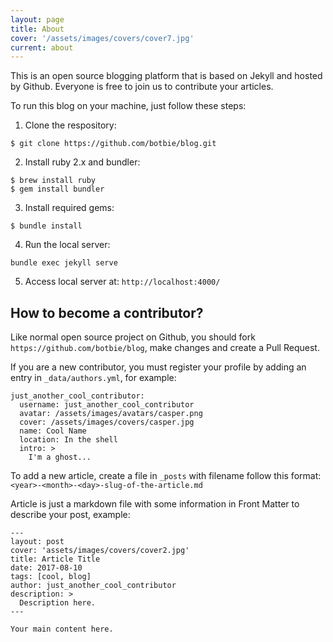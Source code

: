 ```yaml
---
layout: page
title: About
cover: '/assets/images/covers/cover7.jpg'
current: about
---
```


This is an open source blogging platform that is based on Jekyll and hosted by Github. Everyone is free to join us to contribute your articles.

To run this blog on your machine, just follow these steps:

1. Clone the respository:
```
$ git clone https://github.com/botbie/blog.git
```
2. Install ruby 2.x and bundler:
```
$ brew install ruby
$ gem install bundler
```
3. Install required gems:
```
$ bundle install
```
4. Run the local server:
```
bundle exec jekyll serve
```
5. Access local server at: `http://localhost:4000/`

## How to become a contributor?
Like normal open source project on Github, you should fork `https://github.com/botbie/blog`, make changes and create a Pull Request.

If you are a new contributor, you must register your profile by adding an entry in `_data/authors.yml`, for example:
```
just_another_cool_contributor:
  username: just_another_cool_contributor
  avatar: /assets/images/avatars/casper.png
  cover: /assets/images/covers/casper.jpg
  name: Cool Name
  location: In the shell
  intro: >
    I'm a ghost...
```

To add a new article, create a file in `_posts` with filename follow this format: `<year>-<month>-<day>-slug-of-the-article.md`

Article is just a markdown file with some information in Front Matter to describe your post, example:
```
---
layout: post
cover: 'assets/images/covers/cover2.jpg'
title: Article Title
date: 2017-08-10
tags: [cool, blog]
author: just_another_cool_contributor
description: >
  Description here.
---

Your main content here.
```
